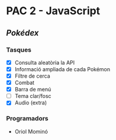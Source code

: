 # PAC 2 - JavaScript
## _Pokédex_
### Tasques
- [x] Consulta aleatòria la API
- [x] Informació ampliada de cada Pokémon
- [x] Filtre de cerca
- [x] Combat
- [x] Barra de menú
- [ ] Tema clar/fosc
- [x] Audio (extra)

### Programadors
- Oriol Mominó
